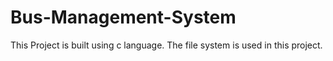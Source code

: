 # Bus-Management-System

This Project is built using c language.
The file system is used in this project.
